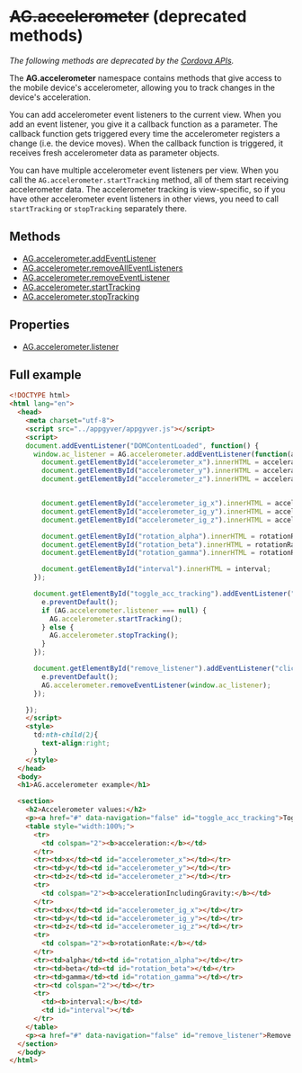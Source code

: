 # ~~AG.accelerometer~~ (deprecated methods)

*The following methods are deprecated by the [Cordova APIs](http://docs.phonegap.com).*

The **AG.accelerometer** namespace contains methods that give access to the mobile device's accelerometer, allowing you to track changes in the device's acceleration.

You can add accelerometer event listeners to the current view. When you add an event listener, you give it a callback function as a parameter. The callback function gets triggered every time the accelerometer registers a change (i.e. the device moves). When the callback function is triggered, it receives fresh accelerometer data as parameter objects.

You can have multiple accelerometer event listeners per view. When you call the `AG.accelerometer.startTracking` method, all of them start receiving accelerometer data. The accelerometer tracking is view-specific, so if you have other accelerometer event listeners in other views, you need to call `startTracking` or `stopTracking` separately there.

## Methods ##
* [AG.accelerometer.addEventListener](methods/addEventListener.md)
* [AG.accelerometer.removeAllEventListeners](methods/removeAllEventListners.md)
* [AG.accelerometer.removeEventListener](methods/removeEventListener.md)
* [AG.accelerometer.startTracking](methods/startTracking.md)
* [AG.accelerometer.stopTracking](methods/stopTracking.md)

## Properties ##
* [AG.accelerometer.listener](properties/listener.md)

## Full example ##

```html
<!DOCTYPE html>
<html lang="en">
  <head>
    <meta charset="utf-8">
    <script src="../appgyver/appgyver.js"></script>
    <script>
    document.addEventListener("DOMContentLoaded", function() {
      window.ac_listener = AG.accelerometer.addEventListener(function(acceleration,accelerationIncludingGravity,rotationRate,interval){
        document.getElementById("accelerometer_x").innerHTML = acceleration.x;
        document.getElementById("accelerometer_y").innerHTML = acceleration.y;
        document.getElementById("accelerometer_z").innerHTML = acceleration.z;


        document.getElementById("accelerometer_ig_x").innerHTML = accelerationIncludingGravity.x;
        document.getElementById("accelerometer_ig_y").innerHTML = accelerationIncludingGravity.y;
        document.getElementById("accelerometer_ig_z").innerHTML = accelerationIncludingGravity.z;

        document.getElementById("rotation_alpha").innerHTML = rotationRate.alpha;
        document.getElementById("rotation_beta").innerHTML = rotationRate.beta;
        document.getElementById("rotation_gamma").innerHTML = rotationRate.gamma;

        document.getElementById("interval").innerHTML = interval;
      });

      document.getElementById("toggle_acc_tracking").addEventListener("click", function(e){
        e.preventDefault();
        if (AG.accelerometer.listener === null) {
          AG.accelerometer.startTracking();
        } else {
          AG.accelerometer.stopTracking();
        }
      });

      document.getElementById("remove_listener").addEventListener("click", function(e){
        e.preventDefault();
        AG.accelerometer.removeEventListener(window.ac_listener);
      });

    });
    </script>
    <style>
      td:nth-child(2){
        text-align:right;
      }
    </style>
  </head>
  <body>
  <h1>AG.accelerometer example</h1>

  <section>
    <h2>Accelerometer values:</h2>
    <p><a href="#" data-navigation="false" id="toggle_acc_tracking">Toggle</a></p>
    <table style="width:100%;">
      <tr>
        <td colspan="2"><b>acceleration:</b></td>
      </tr>
      <tr><td>x</td><td id="accelerometer_x"></td></tr>
      <tr><td>y</td><td id="accelerometer_y"></td></tr>
      <tr><td>z</td><td id="accelerometer_z"></td></tr>
      <tr>
        <td colspan="2"><b>accelerationIncludingGravity:</b></td>
      </tr>
      <tr><td>x</td><td id="accelerometer_ig_x"></td></tr>
      <tr><td>y</td><td id="accelerometer_ig_y"></td></tr>
      <tr><td>z</td><td id="accelerometer_ig_z"></td></tr>
      <tr>
        <td colspan="2"><b>rotationRate:</b></td>
      </tr>
      <tr><td>alpha</td><td id="rotation_alpha"></td></tr>
      <tr><td>beta</td><td id="rotation_beta"></td></tr>
      <tr><td>gamma</td><td id="rotation_gamma"></td></tr>
      <tr><td colspan="2"></td></tr>
      <tr>
        <td><b>interval:</b></td>
        <td id="interval"></td>
      </tr>
    </table>
    <p><a href="#" data-navigation="false" id="remove_listener">Remove listener</a></p>
  </section>
  </body>
</html>
```